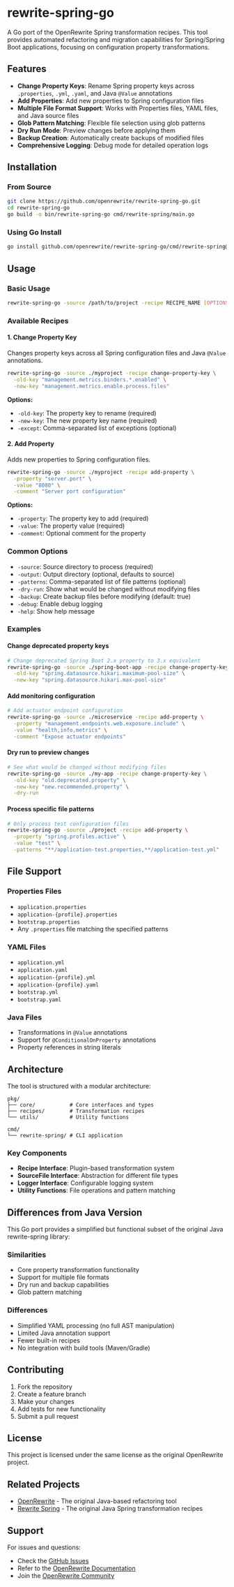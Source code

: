 # rewrite-spring-go

A Go port of the OpenRewrite Spring transformation recipes. This tool provides automated refactoring and migration capabilities for Spring/Spring Boot applications, focusing on configuration property transformations.

## Features

- **Change Property Keys**: Rename Spring property keys across `.properties`, `.yml`, `.yaml`, and Java `@Value` annotations
- **Add Properties**: Add new properties to Spring configuration files
- **Multiple File Format Support**: Works with Properties files, YAML files, and Java source files
- **Glob Pattern Matching**: Flexible file selection using glob patterns
- **Dry Run Mode**: Preview changes before applying them
- **Backup Creation**: Automatically create backups of modified files
- **Comprehensive Logging**: Debug mode for detailed operation logs

## Installation

### From Source

```bash
git clone https://github.com/openrewrite/rewrite-spring-go.git
cd rewrite-spring-go
go build -o bin/rewrite-spring-go cmd/rewrite-spring/main.go
```

### Using Go Install

```bash
go install github.com/openrewrite/rewrite-spring-go/cmd/rewrite-spring@latest
```

## Usage

### Basic Usage

```bash
rewrite-spring-go -source /path/to/project -recipe RECIPE_NAME [OPTIONS]
```

### Available Recipes

#### 1. Change Property Key

Changes property keys across all Spring configuration files and Java `@Value` annotations.

```bash
rewrite-spring-go -source ./myproject -recipe change-property-key \
  -old-key "management.metrics.binders.*.enabled" \
  -new-key "management.metrics.enable.process.files"
```

**Options:**
- `-old-key`: The property key to rename (required)
- `-new-key`: The new property key name (required)
- `-except`: Comma-separated list of exceptions (optional)

#### 2. Add Property

Adds new properties to Spring configuration files.

```bash
rewrite-spring-go -source ./myproject -recipe add-property \
  -property "server.port" \
  -value "8080" \
  -comment "Server port configuration"
```

**Options:**
- `-property`: The property key to add (required)
- `-value`: The property value (required)
- `-comment`: Optional comment for the property

### Common Options

- `-source`: Source directory to process (required)
- `-output`: Output directory (optional, defaults to source)
- `-patterns`: Comma-separated list of file patterns (optional)
- `-dry-run`: Show what would be changed without modifying files
- `-backup`: Create backup files before modifying (default: true)
- `-debug`: Enable debug logging
- `-help`: Show help message

### Examples

#### Change deprecated property keys

```bash
# Change deprecated Spring Boot 2.x property to 3.x equivalent
rewrite-spring-go -source ./spring-boot-app -recipe change-property-key \
  -old-key "spring.datasource.hikari.maximum-pool-size" \
  -new-key "spring.datasource.hikari.max-pool-size"
```

#### Add monitoring configuration

```bash
# Add actuator endpoint configuration
rewrite-spring-go -source ./microservice -recipe add-property \
  -property "management.endpoints.web.exposure.include" \
  -value "health,info,metrics" \
  -comment "Expose actuator endpoints"
```

#### Dry run to preview changes

```bash
# See what would be changed without modifying files
rewrite-spring-go -source ./my-app -recipe change-property-key \
  -old-key "old.deprecated.property" \
  -new-key "new.recommended.property" \
  -dry-run
```

#### Process specific file patterns

```bash
# Only process test configuration files
rewrite-spring-go -source ./project -recipe add-property \
  -property "spring.profiles.active" \
  -value "test" \
  -patterns "**/application-test.properties,**/application-test.yml"
```

## File Support

### Properties Files
- `application.properties`
- `application-{profile}.properties`
- `bootstrap.properties`
- Any `.properties` file matching the specified patterns

### YAML Files
- `application.yml`
- `application.yaml`
- `application-{profile}.yml`
- `application-{profile}.yaml`
- `bootstrap.yml`
- `bootstrap.yaml`

### Java Files
- Transformations in `@Value` annotations
- Support for `@ConditionalOnProperty` annotations
- Property references in string literals

## Architecture

The tool is structured with a modular architecture:

```
pkg/
├── core/           # Core interfaces and types
├── recipes/        # Transformation recipes
└── utils/          # Utility functions

cmd/
└── rewrite-spring/ # CLI application
```

### Key Components

- **Recipe Interface**: Plugin-based transformation system
- **SourceFile Interface**: Abstraction for different file types
- **Logger Interface**: Configurable logging system
- **Utility Functions**: File operations and pattern matching

## Differences from Java Version

This Go port provides a simplified but functional subset of the original Java rewrite-spring library:

### Similarities
- Core property transformation functionality
- Support for multiple file formats
- Dry run and backup capabilities
- Glob pattern matching

### Differences
- Simplified YAML processing (no full AST manipulation)
- Limited Java annotation support
- Fewer built-in recipes
- No integration with build tools (Maven/Gradle)

## Contributing

1. Fork the repository
2. Create a feature branch
3. Make your changes
4. Add tests for new functionality
5. Submit a pull request

## License

This project is licensed under the same license as the original OpenRewrite project.

## Related Projects

- [OpenRewrite](https://github.com/openrewrite/rewrite) - The original Java-based refactoring tool
- [Rewrite Spring](https://github.com/openrewrite/rewrite-spring) - The original Java Spring transformation recipes

## Support

For issues and questions:
- Check the [GitHub Issues](https://github.com/openrewrite/rewrite-spring-go/issues)
- Refer to the [OpenRewrite Documentation](https://docs.openrewrite.org/)
- Join the [OpenRewrite Community](https://join.slack.com/t/rewriteoss/shared_invite/zt-nj42n3ea-b~62rIHzb3Vo0E1APKCXEA)
